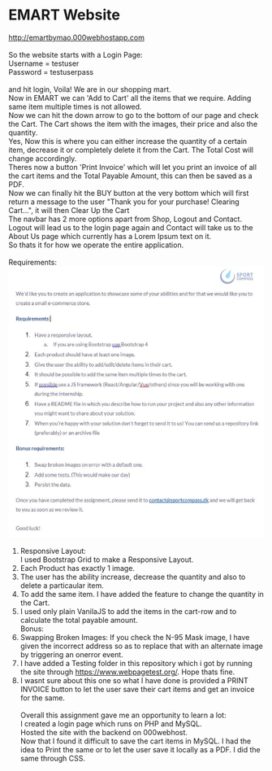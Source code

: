 # EMART Website
<a href="http://emartbymao.000webhostapp.com/">http://emartbymao.000webhostapp.com</a><br><br>
So the website starts with a Login Page:<br>
Username = testuser<br>
Password = testuserpass<br><br>
and hit login, Voila! We are in our shopping mart.<br>
Now in EMART we can 'Add to Cart' all the items that we require. Adding same item multiple times is not allowed.<br>
Now we can hit the down arrow to go to the bottom of our page and check the Cart. The Cart shows the item with the images, their price and also the quantity.<br>
Yes, Now this is where you can either increase the quantity of a certain item, decrease it or completely delete it from the Cart. The Total Cost will change accordingly.<br>
Theres now a button 'Print Invoice' which will let you print an invoice of all the cart items and the Total Payable Amount, this can then be saved as a PDF.<br>
Now we can finally hit the BUY button at the very bottom which will first return a message to the user "Thank you for your purchase! Clearing Cart...", it will then Clear Up the Cart<br>
The navbar has 2 more options apart from Shop, Logout and Contact.<br>
Logout will lead us to the login page again and Contact will take us to the About Us page which currently has a Lorem Ipsum  text on it.<br>
So thats it for how we operate the entire application. 
<br><br>
Requirements:<br>
<img src="images/requirements.JPG"><br>
1. Responsive Layout:<br>
I used Bootstrap Grid to make a Responsive Layout.<br>
2. Each Product has exactly 1 image.<br>
3. The user has the ability increase, decrease the quantity and also to delete a particaular item.<br>
4. To add the same item. I have added the feature to change the quantity in the Cart.<br>
5. I used only plain VanilaJS to add the items in the cart-row and to calculate the total payable amount.<br>
Bonus:<br>
1. Swapping Broken Images: If you check the N-95 Mask image, I have given the incorrect address so as to replace that with an alternate image by triggering an onerror event.<br>
2. I have added a Testing folder in this repository which i got by running the site through https://www.webpagetest.org/. Hope thats fine.<br>
3. I wasnt sure about this one so what I have done is provided a PRINT INVOICE button to let the user save their cart items and get an invoice for the same.<br><br>
Overall this assignment gave me an opportunity to learn a lot:<br>
I created a login page which runs on PHP and MySQL.<br>
Hosted the site with the backend on 000webhost.<br>
Now that I found it difficult to save the cart items in MySQL. I had the idea to Print the same or to let the user save it locally as a PDF. I did the same through CSS.<br><br>
